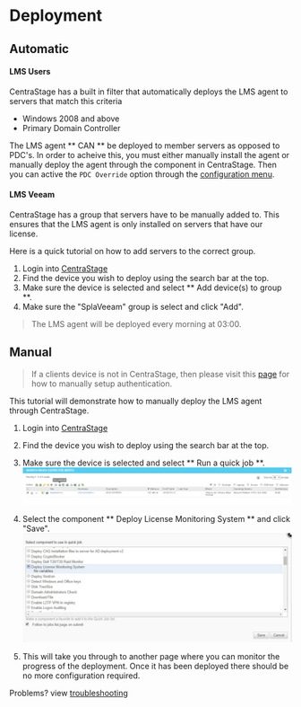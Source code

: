 # Deployment 

## Automatic

#### LMS Users
CentraStage has a built in filter that automatically deploys the LMS agent to servers that match this criteria
> 
- Windows 2008 and above
- Primary Domain Controller

The LMS agent ** CAN ** be deployed to member servers as opposed to PDC's. In order to acheive this, you must either manually install the agent or manually deploy the
agent through the component in CentraStage. Then you can active the `PDC Override` option through the [configuration menu](lms/configuration).

#### LMS Veeam
CentraStage has a group that servers have to be manually added to. This ensures that the LMS agent is only installed on servers that have our license.

Here is a quick tutorial on how to add servers to the correct group.

1. Login into [CentraStage](https://centrastage.net/csm/)
2. Find the device you wish to deploy using the search bar at the top.
3. Make sure the device is selected and select ** Add device(s) to group **.
4. Make sure the "SplaVeeam" group is select and click "Add".

> The LMS agent will be deployed every morning at 03:00.

## Manual

> If a clients device is not in CentraStage, then please visit this [page](portal/lms?id=manual-device-authentication) for how to manually setup authentication.

This tutorial will demonstrate how to manually deploy the LMS agent through CentraStage.

1. Login into [CentraStage](https://centrastage.net/csm/)
2. Find the device you wish to deploy using the search bar at the top.
3. Make sure the device is selected and select ** Run a quick job **.
![alt text][server-selection]

4. Select the component ** Deploy License Monitoring System ** and click "Save".
![alt text][component-selection]

5. This will take you through to another page where you can monitor the progress of the deployment. Once it has been deployed there should be no more configuration required.

Problems? view [troubleshooting](lms/troubleshooting)

[server-selection]: /lms/_images/server-selection.jpg "Run quick job on the server"
[component-selection]: /lms/_images/component-selection.jpg "Select the component to run"
